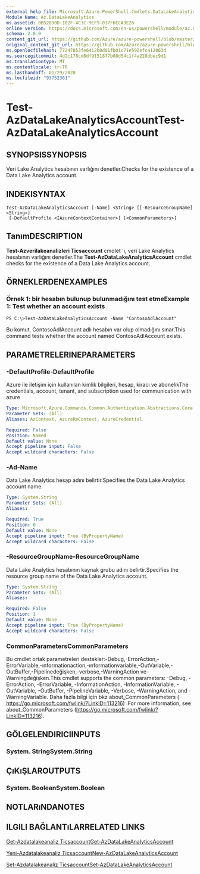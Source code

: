 ```yaml
---
external help file: Microsoft.Azure.PowerShell.Cmdlets.DataLakeAnalytics.dll-Help.xml
Module Name: Az.DataLakeAnalytics
ms.assetid: 0B52890D-102F-4C3C-9EF9-017F6ECA3E26
online version: https://docs.microsoft.com/en-us/powershell/module/az.datalakeanalytics/test-azdatalakeanalyticsaccount
schema: 2.0.0
content_git_url: https://github.com/Azure/azure-powershell/blob/master/src/DataLakeAnalytics/DataLakeAnalytics/help/Test-AzDataLakeAnalyticsAccount.md
original_content_git_url: https://github.com/Azure/azure-powershell/blob/master/src/DataLakeAnalytics/DataLakeAnalytics/help/Test-AzDataLakeAnalyticsAccount.md
ms.openlocfilehash: 77247853fe6412b0d01fb01c71e592efca12063d
ms.sourcegitcommit: 4d2c178cd6df9151877b08d54c1f4a228dbec9d1
ms.translationtype: MT
ms.contentlocale: tr-TR
ms.lasthandoff: 01/29/2020
ms.locfileid: "93752361"
---
```

# <span data-ttu-id="2a1a1-101">Test-AzDataLakeAnalyticsAccount</span><span class="sxs-lookup"><span data-stu-id="2a1a1-101">Test-AzDataLakeAnalyticsAccount</span></span>

## <span data-ttu-id="2a1a1-102">SYNOPSIS</span><span class="sxs-lookup"><span data-stu-id="2a1a1-102">SYNOPSIS</span></span>
<span data-ttu-id="2a1a1-103">Veri Lake Analytics hesabının varlığını denetler.</span><span class="sxs-lookup"><span data-stu-id="2a1a1-103">Checks for the existence of a Data Lake Analytics account.</span></span>

## <span data-ttu-id="2a1a1-104">INDEKI</span><span class="sxs-lookup"><span data-stu-id="2a1a1-104">SYNTAX</span></span>

```
Test-AzDataLakeAnalyticsAccount [-Name] <String> [[-ResourceGroupName] <String>]
 [-DefaultProfile <IAzureContextContainer>] [<CommonParameters>]
```

## <span data-ttu-id="2a1a1-105">Tanım</span><span class="sxs-lookup"><span data-stu-id="2a1a1-105">DESCRIPTION</span></span>
<span data-ttu-id="2a1a1-106">**Test-Azverilakeanalizleri Ticsaccount** cmdlet 'ı, veri Lake Analytics hesabının varlığını denetler.</span><span class="sxs-lookup"><span data-stu-id="2a1a1-106">The **Test-AzDataLakeAnalyticsAccount** cmdlet checks for the existence of a Data Lake Analytics account.</span></span>

## <span data-ttu-id="2a1a1-107">ÖRNEKLERDEN</span><span class="sxs-lookup"><span data-stu-id="2a1a1-107">EXAMPLES</span></span>

### <span data-ttu-id="2a1a1-108">Örnek 1: bir hesabın bulunup bulunmadığını test etme</span><span class="sxs-lookup"><span data-stu-id="2a1a1-108">Example 1: Test whether an account exists</span></span>
```
PS C:\>Test-AzDataLakeAnalyticsAccount -Name "ContosoAdlAccount"
```

<span data-ttu-id="2a1a1-109">Bu komut, ContosoAdlAccount adlı hesabın var olup olmadığını sınar.</span><span class="sxs-lookup"><span data-stu-id="2a1a1-109">This command tests whether the account named ContosoAdlAccount exists.</span></span>

## <span data-ttu-id="2a1a1-110">PARAMETRELERINE</span><span class="sxs-lookup"><span data-stu-id="2a1a1-110">PARAMETERS</span></span>

### <span data-ttu-id="2a1a1-111">-DefaultProfile</span><span class="sxs-lookup"><span data-stu-id="2a1a1-111">-DefaultProfile</span></span>
<span data-ttu-id="2a1a1-112">Azure ile iletişim için kullanılan kimlik bilgileri, hesap, kiracı ve abonelik</span><span class="sxs-lookup"><span data-stu-id="2a1a1-112">The credentials, account, tenant, and subscription used for communication with azure</span></span>

```yaml
Type: Microsoft.Azure.Commands.Common.Authentication.Abstractions.Core.IAzureContextContainer
Parameter Sets: (All)
Aliases: AzContext, AzureRmContext, AzureCredential

Required: False
Position: Named
Default value: None
Accept pipeline input: False
Accept wildcard characters: False
```

### <span data-ttu-id="2a1a1-113">-Ad</span><span class="sxs-lookup"><span data-stu-id="2a1a1-113">-Name</span></span>
<span data-ttu-id="2a1a1-114">Data Lake Analytics hesap adını belirtir.</span><span class="sxs-lookup"><span data-stu-id="2a1a1-114">Specifies the Data Lake Analytics account name.</span></span>

```yaml
Type: System.String
Parameter Sets: (All)
Aliases:

Required: True
Position: 0
Default value: None
Accept pipeline input: True (ByPropertyName)
Accept wildcard characters: False
```

### <span data-ttu-id="2a1a1-115">-ResourceGroupName</span><span class="sxs-lookup"><span data-stu-id="2a1a1-115">-ResourceGroupName</span></span>
<span data-ttu-id="2a1a1-116">Data Lake Analytics hesabının kaynak grubu adını belirtir.</span><span class="sxs-lookup"><span data-stu-id="2a1a1-116">Specifies the resource group name of the Data Lake Analytics account.</span></span>

```yaml
Type: System.String
Parameter Sets: (All)
Aliases:

Required: False
Position: 1
Default value: None
Accept pipeline input: True (ByPropertyName)
Accept wildcard characters: False
```

### <span data-ttu-id="2a1a1-117">CommonParameters</span><span class="sxs-lookup"><span data-stu-id="2a1a1-117">CommonParameters</span></span>
<span data-ttu-id="2a1a1-118">Bu cmdlet ortak parametreleri destekler:-Debug,-ErrorAction,-ErrorVariable,-ınformationaction,-ınformationvariable,-OutVariable,-OutBuffer,-Pipelinedeğişken,-verbose,-WarningAction ve-Warningdeğişken.</span><span class="sxs-lookup"><span data-stu-id="2a1a1-118">This cmdlet supports the common parameters: -Debug, -ErrorAction, -ErrorVariable, -InformationAction, -InformationVariable, -OutVariable, -OutBuffer, -PipelineVariable, -Verbose, -WarningAction, and -WarningVariable.</span></span> <span data-ttu-id="2a1a1-119">Daha fazla bilgi için bkz about_CommonParameters ( https://go.microsoft.com/fwlink/?LinkID=113216) .</span><span class="sxs-lookup"><span data-stu-id="2a1a1-119">For more information, see about_CommonParameters (https://go.microsoft.com/fwlink/?LinkID=113216).</span></span>

## <span data-ttu-id="2a1a1-120">GÖLGELENDIRICI</span><span class="sxs-lookup"><span data-stu-id="2a1a1-120">INPUTS</span></span>

### <span data-ttu-id="2a1a1-121">System. String</span><span class="sxs-lookup"><span data-stu-id="2a1a1-121">System.String</span></span>

## <span data-ttu-id="2a1a1-122">ÇıKıŞLAR</span><span class="sxs-lookup"><span data-stu-id="2a1a1-122">OUTPUTS</span></span>

### <span data-ttu-id="2a1a1-123">System. Boolean</span><span class="sxs-lookup"><span data-stu-id="2a1a1-123">System.Boolean</span></span>

## <span data-ttu-id="2a1a1-124">NOTLARıNDA</span><span class="sxs-lookup"><span data-stu-id="2a1a1-124">NOTES</span></span>

## <span data-ttu-id="2a1a1-125">ILGILI BAĞLANTıLAR</span><span class="sxs-lookup"><span data-stu-id="2a1a1-125">RELATED LINKS</span></span>

[<span data-ttu-id="2a1a1-126">Get-Azdatalakeanaliz Ticsaccount</span><span class="sxs-lookup"><span data-stu-id="2a1a1-126">Get-AzDataLakeAnalyticsAccount</span></span>](./Get-AzDataLakeAnalyticsAccount.md)

[<span data-ttu-id="2a1a1-127">Yeni-Azdatalakeanaliz Ticsaccount</span><span class="sxs-lookup"><span data-stu-id="2a1a1-127">New-AzDataLakeAnalyticsAccount</span></span>](./New-AzDataLakeAnalyticsAccount.md)

[<span data-ttu-id="2a1a1-128">Set-Azdatalakeanaliz Ticsaccount</span><span class="sxs-lookup"><span data-stu-id="2a1a1-128">Set-AzDataLakeAnalyticsAccount</span></span>](./Set-AzDataLakeAnalyticsAccount.md)



